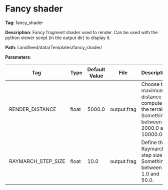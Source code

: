 # Fancy shader

**Tag**: fancy_shader

**Description**: Fancy fragment shader used to render. Can be used with the python viewer script (in the output dir) to display it.

**Path**: LandSeed/data/Templates/fancy_shader/

**Parameters**:

| Tag | Type | Default Value | File | Description |
|-|-|-|-|-|
| RENDER_DISTANCE | float | 5000.0 | output.frag | Choose the maximum distance to compute the terrain. Something between 2000.0 and 10000.0. |
| RAYMARCH_STEP_SIZE | float | 10.0 | output.frag | Define the Raymarch step size. Something between 1.0 and 50.0. |
